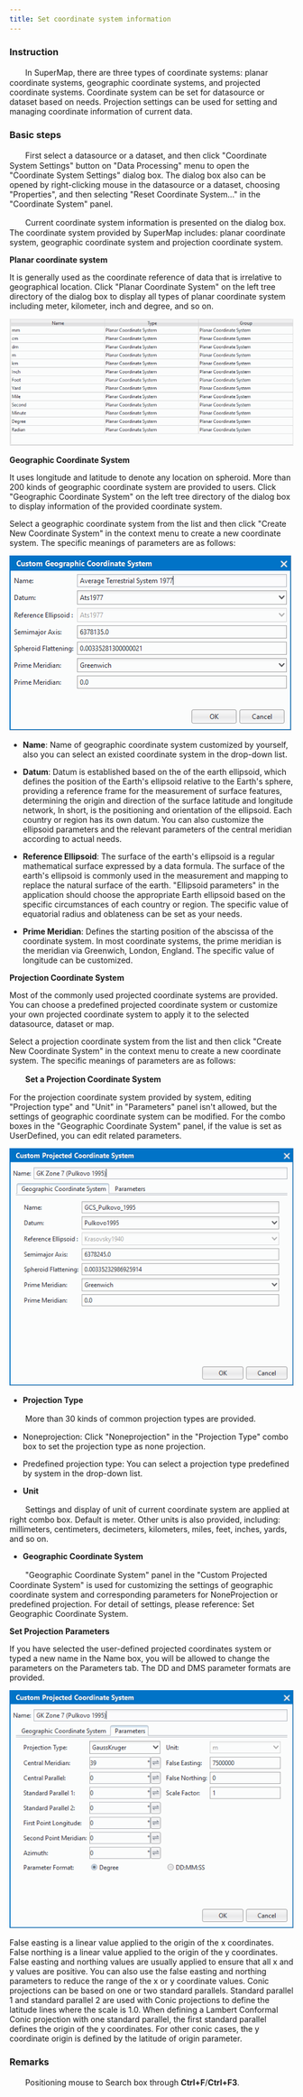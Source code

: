 ```yaml
---
title: Set coordinate system information
---
```


### Instruction

　　In SuperMap, there are three types of coordinate systems: planar coordinate systems, geographic coordinate systems, and projected coordinate systems. Coordinate system can be set for datasource or dataset based on needs. Projection settings can be used for setting and managing coordinate information of current data.

### Basic steps

　　First select a datasource or a dataset, and then click "Coordinate System Settings" button on "Data Processing" menu to open the "Coordinate System Settings" dialog box. The dialog box also can be opened by right-clicking mouse in the datasource or a dataset, choosing "Properties", and then selecting "Reset Coordinate System..." in the "Coordinate System" panel.

　　Current coordinate system information is presented on the dialog box. The coordinate system provided by SuperMap includes: planar coordinate system, geographic coordinate system and projection coordinate system.

**Planar coordinate system**

It is generally used as the coordinate reference of data that is irrelative to geographical location. Click "Planar Coordinate System" on the left tree directory of the dialog box to display all types of planar coordinate system including meter, kilometer, inch and degree, and so on.

![](img/PlaneCoordSys.png)

**Geographic Coordinate System**

It uses longitude and latitude to denote any location on spheroid. More than 200 kinds of geographic coordinate system are provided to users. Click "Geographic Coordinate System" on the left tree directory of the dialog box to display information of the provided coordinate system.

Select a geographic coordinate system from the list and then click "Create New Coordinate System" in the context menu to create a new coordinate system. The specific meanings of parameters are as follows: 

  ![](img/GeoCoordSysSetting.png)

- **Name**: Name of geographic coordinate system customized by yourself, also you can select an existed coordinate system in the drop-down list.
- **Datum**: Datum is established based on the of the earth ellipsoid, which defines the position of the Earth's ellipsoid relative to the Earth's sphere, providing a reference frame for the measurement of surface features, determining the origin and direction of the surface latitude and longitude network, In short, is the positioning and orientation of the ellipsoid. Each country or region has its own datum. You can also customize the ellipsoid parameters and the relevant parameters of the central meridian according to actual needs.
- **Reference Ellipsoid**: The surface of the earth's ellipsoid is a regular mathematical surface expressed by a data formula. The surface of the earth's ellipsoid is commonly used in the measurement and mapping to replace the natural surface of the earth. &quot;Ellipsoid parameters&quot; in the application should choose the appropriate Earth ellipsoid based on the specific circumstances of each country or region. The specific value of equatorial radius and oblateness can be set as your needs.

- **Prime Meridian**: Defines the starting position of the abscissa of the coordinate system. In most coordinate systems, the prime meridian is the meridian via Greenwich, London, England. The specific value of longitude can be customized.


**Projection Coordinate System**

Most of the commonly used projected coordinate systems are provided. You can choose a predefined projected coordinate system or customize your own projected coordinate system to apply it to the selected datasource, dataset or map.

Select a projection coordinate system from the list and then click "Create New Coordinate System" in the context menu to create a new coordinate system. The specific meanings of parameters are as follows: 

　　**Set a Projection Coordinate System**
 
For the projection coordinate system provided by system, editing "Projection type" and "Unit" in "Parameters" panel isn't allowed, but the settings of geographic coordinate system can be modified. For the combo boxes in the "Geographic Coordinate System" panel, if the value is set as UserDefined, you can edit related parameters.


  ![](img/PrjCoordSysSetting1.png)


- **Projection Type** 

　　More than 30 kinds of common projection types are provided.

  - Noneprojection: Click "Noneprojection" in the "Projection Type" combo box to set the projection type as none projection.
  - Predefined projection type: You can select a projection type predefined by system in the drop-down list.

- **Unit** 

　　Settings and display of unit of current coordinate system are applied at right combo box. Default is meter. Other units is also provided, including: millimeters, centimeters, decimeters, kilometers, miles, feet, inches, yards, and so on.

- **Geographic Coordinate System**

　　"Geographic Coordinate System" panel in the "Custom Projected Coordinate System" is used for customizing the settings of geographic coordinate system and corresponding parameters for NoneProjection or predefined projection. For detail of settings, please reference: Set Geographic Coordinate System.


**Set Projection Parameters**

If you have selected the user-defined projected coordinates system or typed a new name in the Name box, you will be allowed to change the parameters on the Parameters tab. The DD and DMS parameter formats are provided.

  ![](img/PrjCoordSysSetting2.png)

False easting is a linear value applied to the origin of the x coordinates. False northing is a linear value applied to the origin of the y coordinates. False easting and northing values are usually applied to ensure that all x and y values are positive. You can also use the false easting and northing parameters to reduce the range of the x or y coordinate values. Conic projections can be based on one or two standard parallels. Standard parallel 1 and standard parallel 2 are used with Conic projections to define the latitude lines where the scale is 1.0. When defining a Lambert Conformal Conic projection with one standard parallel, the first standard parallel defines the origin of the y coordinates. For other conic cases, the y coordinate origin is defined by the latitude of origin parameter.

### Remarks

　　Positioning mouse to Search box through **Ctrl+F**/**Ctrl+F3**.


